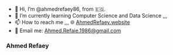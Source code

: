 
- 👋 Hi, I’m @ahmedrefaey86, from 🇪🇬.
- 🌱 I’m currently learning Computer Science and Data Science ,,,
- 📫 How to reach me ,,, 🌐 [AhmedRefaey.website](https://www.ahmedrefaey.website)
- 📩 Email me: Ahmed.Refaie.1986@gmail.com


### Ahmed Refaey
